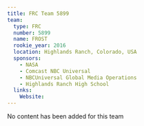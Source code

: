 ```yaml
---
title: FRC Team 5899
team:
  type: FRC
  number: 5899
  name: FROST
  rookie_year: 2016
  location: Highlands Ranch, Colorado, USA
  sponsors:
    - NASA
    - Comcast NBC Universal
    - NBCUniversal Global Media Operations
    - Highlands Ranch High School
  links:
    Website: 
---
```

No content has been added for this team